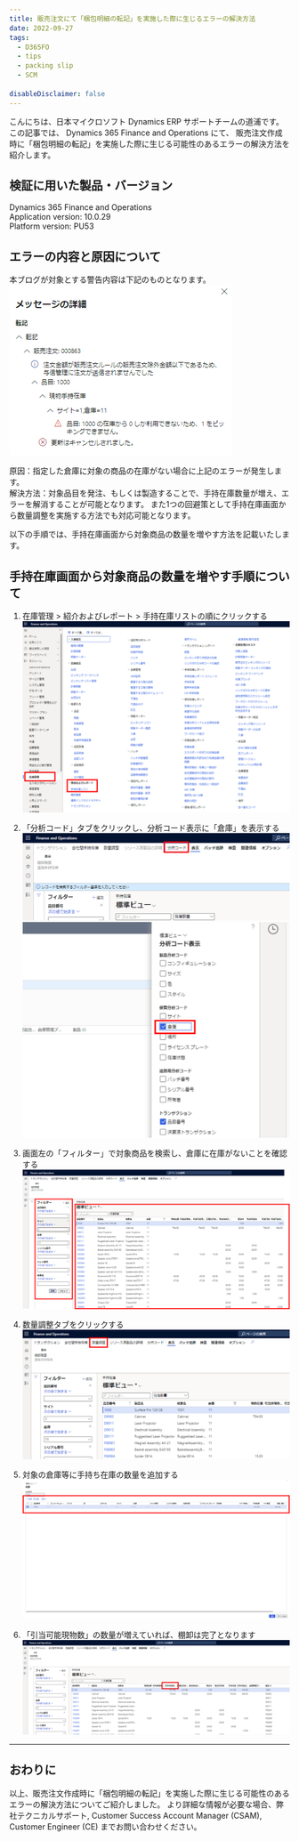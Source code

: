 ```yaml
---
title: 販売注文にて「梱包明細の転記」を実施した際に生じるエラーの解決方法
date: 2022-09-27
tags:
  - D365FO
  - tips
  - packing slip
  - SCM
  
disableDisclaimer: false
---
```


こんにちは、日本マイクロソフト Dynamics ERP サポートチームの道浦です。  
この記事では、 Dynamics 365 Finance and Operations にて、 販売注文作成時に「梱包明細の転記」を実施した際に生じる可能性のあるエラーの解決方法を紹介します。


<!-- more -->
## 検証に用いた製品・バージョン
Dynamics 365 Finance and Operations      
Application version: 10.0.29  
Platform version: PU53  



## エラーの内容と原因について

本ブログが対象とする警告内容は下記のものとなります。  
    ![](./how-to-resolve-error-about-packing-slip/error1.png)
 
原因：指定した倉庫に対象の商品の在庫がない場合に上記のエラーが発生します。  
解決方法：対象品目を発注、もしくは製造することで、手持在庫数量が増え、エラーを解消することが可能となります。
また1つの回避策として手持在庫画面から数量調整を実施する方法でも対応可能となります。

以下の手順では、手持在庫画面から対象商品の数量を増やす方法を記載いたします。


## 手持在庫画面から対象商品の数量を増やす手順について

1. 在庫管理 > 紹介およびレポート > 手持在庫リストの順にクリックする
    ![](./how-to-resolve-error-about-packing-slip/step1.png)

2. 「分析コード」タブをクリックし、分析コード表示に「倉庫」を表示する
    ![](./how-to-resolve-error-about-packing-slip/step2-1.png)
    ![](./how-to-resolve-error-about-packing-slip/step2-2.png)

3. 画面左の「フィルター」で対象商品を検索し、倉庫に在庫がないことを確認する
    ![](./how-to-resolve-error-about-packing-slip/step3.png)

4. 数量調整タブをクリックする
    ![](./how-to-resolve-error-about-packing-slip/step4.png)

5. 対象の倉庫等に手持ち在庫の数量を追加する
    ![](./how-to-resolve-error-about-packing-slip/step5.png)

6. 「引当可能現物数」の数量が増えていれば、棚卸は完了となります
    ![](./how-to-resolve-error-about-packing-slip/step6.png)


---
## おわりに  
以上、販売注文作成時に「梱包明細の転記」を実施した際に生じる可能性のあるエラーの解決方法についてご紹介しました。
より詳細な情報が必要な場合、弊社テクニカルサポート, Customer Success Account Manager (CSAM), Customer Engineer (CE) までお問い合わせください。
